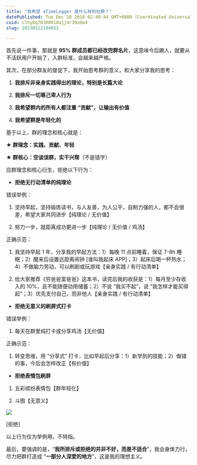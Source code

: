 ```yaml
---
title: "我希望 aTimeLogger 是什么样的社群？"
datePublished: Tue Dec 18 2018 02:40:44 GMT+0000 (Coordinated Universal Time)
cuid: clhy8q70300010ajj4r30a9w4
slug: 20230522104051

---
```


首先说一件事，那就是 **95% 群成员都已经改完群名片**，这意味今后踢人，就要从不活跃用户开始了，入群标准，会越来越严格。

其次，在部分群友的督促下，我开始思考群的意义，和大家分享我的思考：

1. **我排斥非亲身实践得出的理论，特别是长篇大论**
    
2. **我排斥一切尊己卑人行为**
    
3. **我希望群内的所有人都注重 “贡献”，让输出有价值**
    
4. **我希望群是年轻化的**
    

基于以上，群的理念和核心就是：

**★ 群理念：实践、贡献、年轻**

**★ 群核心：空谈误群，实干兴帮**（不是错字）

应群理念和核心衍生，拒绝以下行为：

* **拒绝无行动清单的纯理论**
    

错误举例：

1. 坚持早起，坚持锻炼读书，与人友善，为人公平，自制力强的人，都不会很差，希望大家共同进步【纯理论 / 无价值】
    
2. 努力一步，就距离成功更进一步【纯理论 / 无价值 / 鸡汤】
    

正确示范：

1. 我坚持早起 1 年，分享我的早起方法：1）每晚 11 点前睡着，保证 7-8h 睡眠；2）醒来后设置远距离闹钟 \[谁叫我起床 APP\]；3）起床后喝一杯热水；4）不做脑力劳动，可以刷剧或玩游戏【亲身实践 / 有行动清单】
    
2. 给大家推荐《穷爸爸富爸爸》这本书，读完后我的收获是：1）每月至少存收入的 10%，且不能随便动用储蓄；2）不说 “我买不起”，说 “我怎样才能买得起”；3）优先支付自己，而非他人【亲身实践 / 有行动清单】
    

* **拒绝无意义的刷屏式打卡**
    

错误举例：

1. 每天在群里纯打卡或分享鸡汤【无价值】
    

正确示范：

1. 转变思维，用 “分享式” 打卡，比如早起后分享：1）新学到的技能；2）做错的事，今后会怎样改正【有价值】
    

* **拒绝表情包刷屏**
    

1. 五彩缤纷表情包【群年轻化】
    
2. 斗图【无意义】
    

![](https://cdn.hashnode.com/res/hashnode/image/upload/v1684723226853/662205e2-4b0d-4f4c-8ad2-d74f3b7cc436.jpeg)

\[拒绝\]

以上行为仅为举例用，不特指。

最后，要强调的是，“**我所排斥或拒绝的并非不好，而是不适合**”，我会身体力行，尽力把群打造成 “**一部分人深爱的地方**”，这是我的理想主义。
